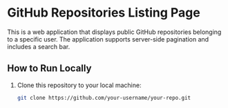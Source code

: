 # GitHub Repositories Listing Page

This is a web application that displays public GitHub repositories belonging to a specific user. The application supports server-side pagination and includes a search bar.

## How to Run Locally

1. Clone this repository to your local machine:

   ```bash
   git clone https://github.com/your-username/your-repo.git
